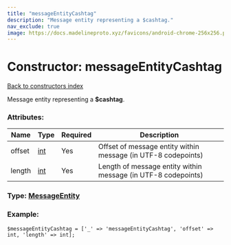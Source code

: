 ```yaml
---
title: "messageEntityCashtag"
description: "Message entity representing a $cashtag."
nav_exclude: true
image: https://docs.madelineproto.xyz/favicons/android-chrome-256x256.png
---
```

# Constructor: messageEntityCashtag  
[Back to constructors index](/API_docs/constructors/index.html)



Message entity representing a **$cashtag**.

### Attributes:

| Name     |    Type       | Required | Description |
|----------|---------------|----------|-------------|
|offset|[int](/API_docs/types/int.html) | Yes|Offset of message entity within message (in UTF-8 codepoints)|
|length|[int](/API_docs/types/int.html) | Yes|Length of message entity within message (in UTF-8 codepoints)|



### Type: [MessageEntity](/API_docs/types/MessageEntity.html)


### Example:

```
$messageEntityCashtag = ['_' => 'messageEntityCashtag', 'offset' => int, 'length' => int];
```  
